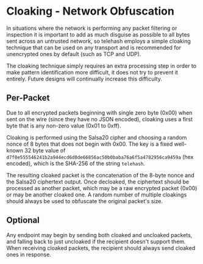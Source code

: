 # Cloaking - Network Obfuscation

In situations where the network is performing any packet filtering or inspection it is important to add as much disguise as possible to all bytes sent across an untrusted network, so telehash employs a simple cloaking technique that can be used on any transport and is recommended for unencrypted ones by default (such as TCP and UDP).

The cloaking technique simply requires an extra processing step in order to make pattern identification more difficult, it does not try to prevent it entirely.  Future designs will continually increase this difficulty.

## Per-Packet

Due to all encrypted packets beginning with single zero byte (0x00) when sent on the wire (since they have no JSON encoded), cloaking uses a first byte that is any non-zero value (0x01 to 0xff).

Cloaking is performed using the Salsa20 cipher and choosing a random nonce of 8 bytes that does not begin with 0x00. The key is a fixed well-known 32 byte value of `d7f0e555546241b2a944ecd6d0de66856ac50b0baba76a6f5a4782956ca9459a` (hex encoded), which is the SHA-256 of the string `telehash`.

The resulting cloaked packet is the concatenation of the 8-byte nonce and the Salsa20 ciphertext output.  Once decloaked, the ciphertext should be processed as another packet, which may be a raw encrypted packet (0x00) or may be another cloaked one. A random number of multiple cloakings should always be used to obfuscate the original packet's size.

## Optional

Any endpoint may begin by sending both cloaked and uncloaked packets, and falling back to just uncloaked if the recipient doesn't support them.  When receiving cloaked packets, the recipient should always send cloaked ones in response.